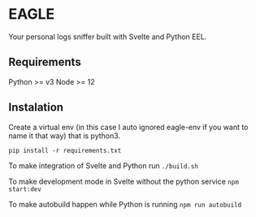 # EAGLE

Your personal logs sniffer built with Svelte and Python EEL.

## Requirements

Python >= v3
Node >= 12

## Instalation

Create a virtual env (in this case I auto ignored eagle-env if you want to name it that way) that is python3.

`pip install -r requirements.txt`

To make integration of Svelte and Python run
`./build.sh`

To make development mode in Svelte without the python service
`npm start:dev`

To make autobuild happen while Python is running
`npm run autobuild`
